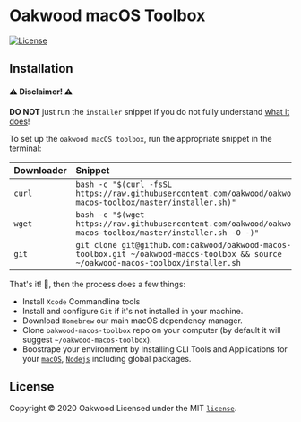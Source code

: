 # Oakwood macOS Toolbox

[![License](https://img.shields.io/github/license/oakwood/oakwood-macos-toolbox)](https://github.com/oakwood/oakwood-macos-toolbox/blob/master/LICENSE)

Installation
------------

#### ⚠️ Disclaimer! ⚠️
**DO NOT** just run the `installer` snippet if you do not fully understand [what it does](./installer.sh)!

To set up the `oakwood macOS toolbox`, run the appropriate snippet in the terminal:

| Downloader | Snippet                                                                                                                                 |
| :--------- | :--------------------------------------------------------------------------------------------------------                               |
| `curl`     | `bash -c "$(curl -fsSL https://raw.githubusercontent.com/oakwood/oakwood-macos-toolbox/master/installer.sh)"`                           |
| `wget`     | `bash -c "$(wget https://raw.githubusercontent.com/oakwood/oakwood-macos-toolbox/master/installer.sh -O -)"`                            |
| `git`      | `git clone git@github.com:oakwood/oakwood-macos-toolbox.git ~/oakwood-macos-toolbox && source ~/oakwood-macos-toolbox/installer.sh`     |

That's it! 🎉, then the process does a few things:

* Install `Xcode` Commandline tools
* Install and configure `Git` if it's not installed in your machine.
* Download `Homebrew` our main macOS dependency manager.
* Clone `oakwood-macos-toolbox` repo on your computer (by default it will suggest `~/oakwood-macos-toolbox`).
* Boostrape your environment by Installing CLI Tools and Applications for your [`macOS`](scripts/macos/bootstrap.sh), [`Nodejs`](scripts/macos/nodejs.zsh) including global packages.

License
-------
Copyright © 2020 Oakwood
Licensed under the MIT [`license`](LICENSE).
